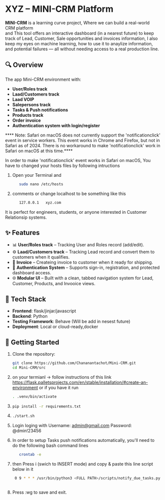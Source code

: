 # XYZ – MINI-CRM Platform

**MINI-CRM** is a learning curve project, Where we can build a real-world CRM platform  
and This tool offers an interactive dashboard (in a nearest future) to keep track of Lead, Customer,
Sale opportunities and invoices information, I also keep my eyes on machine learning, how to use it to anaylize information,
and potential failures — all without needing access to a real production line.

## 🔍 Overview

The app Mini-CRM environment with:

- **User/Roles track**
- **Laad/Customers track**
- **Laad VOIP**
- **Salepersons track**
- **Tasks & Push notifications**
- **Products track**
- **Order invoice**
- **Authentication system with login/register**

**** Note: Safari on macOS does not currently support the 'notificationclick' event in service workers.
This event works in Chrome and Firefox, but not in Safari as of 2024.
There is no workaround to make 'notificationclick' work in Safari on macOS at this time.****

In order to make 'notificationclick' event works in Safari on macOS, You have to changed your hosts files
by following intructions 

1. Open your Terminal and
   ```bash
      sudo nano /etc/hosts

2. comments or change localhost to be something like this
   ```bash
      127.0.0.1   xyz.com


It is perfect for engineers, students, or anyone interested in Customer Relationsip systems.

## ✨ Features

- 📊 **User/Roles track** – Tracking User and Roles record (add/edit).
- ⚙️ **Laad/Customers track** – Tracking Lead record and convert them to customers when it qualifies. 
- 🚀 **Invoice** – Createing invoice to customer when it ready for shipping.
- 🔐 **Authentication System** – Supports sign-in, registration, and protected dashboard access.
- 🌐 **Modular UI** – Built with a clean, tabbed navigation system for Lead, Customer, Products, and Invooice views.

## 🧰 Tech Stack

- **Frontend**: flask/jinjar/javascript 
- **Backend**: Python
- **Testing Framework**: Behave (Will be add in nesest future) 
- **Deployment**: Local or cloud-ready,docker

## 🚀 Getting Started

1. Clone the repository:
   ```bash
   git clone https://github.com/Chananantachot/Mini-CRM.git
   cd Mini-CRM/src
   
2. on your termianl -> follow instructions of this link https://flask.palletsprojects.com/en/stable/installation/#create-an-environment
   or if you have it run
   ```bash
   . .venv/bin/activate
   
3.  ```bash
    pip install -r requirements.txt
    
4.  ```bash
    ./start.sh

5. Login loging with
   Username: admin@gmail.com
   Password: @dmin!23456

6. In order to setup Tasks push notifications automatically, you'll need to do the following bash command lines
   ```bash
      crontab -e

7. then Press i (swich to INSERT mode) and copy & paste this line script below in it
    ```bash  
     0 9 * * * /usr/bin/python3 <FULL PATH>/scripts/notify_due_tasks.py
     
8. Press :wg to save and exit.     



